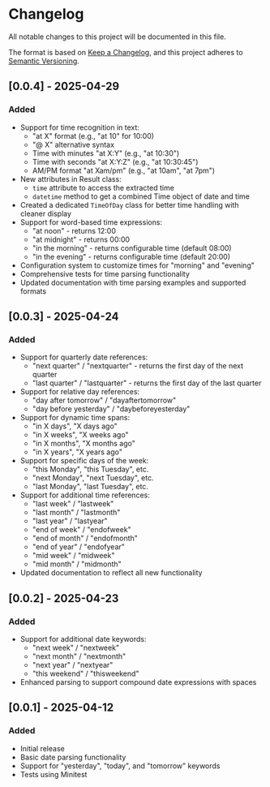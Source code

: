 # Changelog

All notable changes to this project will be documented in this file.

The format is based on [Keep a Changelog](https://keepachangelog.com/en/1.0.0/),
and this project adheres to [Semantic Versioning](https://semver.org/spec/v2.0.0.html).

## [0.0.4] - 2025-04-29

### Added
- Support for time recognition in text:
  - "at X" format (e.g., "at 10" for 10:00)
  - "@ X" alternative syntax
  - Time with minutes "at X:Y" (e.g., "at 10:30")
  - Time with seconds "at X:Y:Z" (e.g., "at 10:30:45")
  - AM/PM format "at Xam/pm" (e.g., "at 10am", "at 7pm")
- New attributes in Result class:
  - `time` attribute to access the extracted time
  - `datetime` method to get a combined Time object of date and time
- Created a dedicated `TimeOfDay` class for better time handling with cleaner display
- Support for word-based time expressions:
  - "at noon" - returns 12:00
  - "at midnight" - returns 00:00
  - "in the morning" - returns configurable time (default 08:00)
  - "in the evening" - returns configurable time (default 20:00)
- Configuration system to customize times for "morning" and "evening"
- Comprehensive tests for time parsing functionality
- Updated documentation with time parsing examples and supported formats

## [0.0.3] - 2025-04-24

### Added
- Support for quarterly date references:
  - "next quarter" / "nextquarter" - returns the first day of the next quarter
  - "last quarter" / "lastquarter" - returns the first day of the last quarter
- Support for relative day references:
  - "day after tomorrow" / "dayaftertomorrow"
  - "day before yesterday" / "daybeforeyesterday"
- Support for dynamic time spans:
  - "in X days", "X days ago"
  - "in X weeks", "X weeks ago"
  - "in X months", "X months ago"
  - "in X years", "X years ago"
- Support for specific days of the week:
  - "this Monday", "this Tuesday", etc.
  - "next Monday", "next Tuesday", etc.
  - "last Monday", "last Tuesday", etc.
- Support for additional time references:
  - "last week" / "lastweek"
  - "last month" / "lastmonth"
  - "last year" / "lastyear"
  - "end of week" / "endofweek"
  - "end of month" / "endofmonth" 
  - "end of year" / "endofyear"
  - "mid week" / "midweek"
  - "mid month" / "midmonth"
- Updated documentation to reflect all new functionality

## [0.0.2] - 2025-04-23

### Added
- Support for additional date keywords:
  - "next week" / "nextweek"
  - "next month" / "nextmonth"
  - "next year" / "nextyear"
  - "this weekend" / "thisweekend"
- Enhanced parsing to support compound date expressions with spaces

## [0.0.1] - 2025-04-12

### Added
- Initial release
- Basic date parsing functionality
- Support for "yesterday", "today", and "tomorrow" keywords
- Tests using Minitest 
